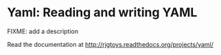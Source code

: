 # Yaml: Reading and writing YAML

FIXME: add a description

Read the documentation at http://rjgtoys.readthedocs.org/projects/yaml/
